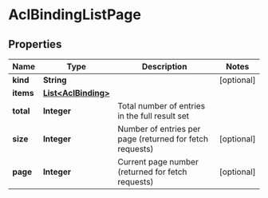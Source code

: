 

# AclBindingListPage


## Properties

Name | Type | Description | Notes
------------ | ------------- | ------------- | -------------
**kind** | **String** |  |  [optional]
**items** | [**List&lt;AclBinding&gt;**](AclBinding.md) |  | 
**total** | **Integer** | Total number of entries in the full result set | 
**size** | **Integer** | Number of entries per page (returned for fetch requests) |  [optional]
**page** | **Integer** | Current page number (returned for fetch requests) |  [optional]



